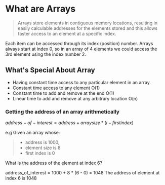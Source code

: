 # What are Arrays
> Arrays store elements in contiguous memory locations, resulting in easily calculable addresses for the elements stored and this allows faster access to an element at a specific index.

Each item can be accessed through its index (position) number. Arrays always start at index 0, so in an array of 4 elements we could access the 3rd element using the index number 2.

## What's Special About Array
- Having constant time access to any particular element in an array.
- Constant time access to any element O(1)
- Constant time to add and remove at the end O(1)
- Linear time to add and remove at any arbitrary location O(n)

### Getting the address of an array arithmetically
 $address-of-interest = address + array size * (i - first index$)

e.g Given an array whose:
> - address is 1000,
> - element size is 8
> - first index is 0

What is the address of the element at index 6?

address_of_interest = 1000 + 8 * (6 - 0) = 1048
The address of element at index 6 is 1048